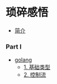 # 琐碎感悟

* [简介](README.md)

### Part I
* [golang]()
  * [1. 基础类型](golang_book/1.1-basictype.md)
  * [2. 控制流](golang_book/1.2-flowctrl.md)


  
  

